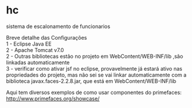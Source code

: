 hc
==

sistema de escalonamento de funcionarios

Breve detalhe das Configurações<br>
1 - Eclipse Java EE<br>
2 - Apache Tomcat v7.0<br>
2 - Outras bibliotecas estão no projeto em WebContent/WEB-INF/lib ,são linkadas automaticamente<br>
3 - verificar como ativar jsf no eclipse, provavelmente já estará ativo nas propriedades do projeto, 
mas não sei se vai linkar automaticamente com a biblioteca javax.faces-2.2.8.jar, que está em WebContent/WEB-INF/lib<br>

Aqui tem diversos exemplos de como usar componentes do primefaces:<br>
http://www.primefaces.org/showcase/
